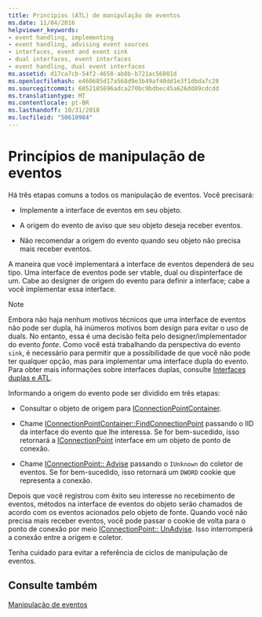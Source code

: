 ```yaml
---
title: Princípios (ATL) de manipulação de eventos
ms.date: 11/04/2016
helpviewer_keywords:
- event handling, implementing
- event handling, advising event sources
- interfaces, event and event sink
- dual interfaces, event interfaces
- event handling, dual event interfaces
ms.assetid: d17ca7cb-54f2-4658-ab8b-b721ac56801d
ms.openlocfilehash: e460685d17a568d9e3b49af40dd1e3f1dbda7c28
ms.sourcegitcommit: 6052185696adca270bc9bdbec45a626dd89cdcdd
ms.translationtype: MT
ms.contentlocale: pt-BR
ms.lasthandoff: 10/31/2018
ms.locfileid: "50610984"
---
```

# <a name="event-handling-principles"></a>Princípios de manipulação de eventos

Há três etapas comuns a todos os manipulação de eventos. Você precisará:

- Implemente a interface de eventos em seu objeto.

- A origem do evento de aviso que seu objeto deseja receber eventos.

- Não recomendar a origem do evento quando seu objeto não precisa mais receber eventos.

A maneira que você implementará a interface de eventos dependerá de seu tipo. Uma interface de eventos pode ser vtable, dual ou dispinterface de um. Cabe ao designer de origem do evento para definir a interface; cabe a você implementar essa interface.

> [!NOTE]
>  Embora não haja nenhum motivos técnicos que uma interface de eventos não pode ser dupla, há inúmeros motivos bom design para evitar o uso de duals. No entanto, essa é uma decisão feita pelo designer/implementador do evento *fonte*. Como você está trabalhando da perspectiva do evento `sink`, é necessário para permitir que a possibilidade de que você não pode ter qualquer opção, mas para implementar uma interface dupla do evento. Para obter mais informações sobre interfaces duplas, consulte [Interfaces duplas e ATL](../atl/dual-interfaces-and-atl.md).

Informando a origem do evento pode ser dividido em três etapas:

- Consultar o objeto de origem para [IConnectionPointContainer](/windows/desktop/api/ocidl/nn-ocidl-iconnectionpointcontainer).

- Chame [IConnectionPointContainer::FindConnectionPoint](/windows/desktop/api/ocidl/nf-ocidl-iconnectionpointcontainer-findconnectionpoint) passando o IID da interface do evento que lhe interessa. Se for bem-sucedido, isso retornará a [IConnectionPoint](/windows/desktop/api/ocidl/nn-ocidl-iconnectionpoint) interface em um objeto de ponto de conexão.

- Chame [IConnectionPoint:: Advise](/windows/desktop/api/ocidl/nf-ocidl-iconnectionpoint-advise) passando o `IUnknown` do coletor de eventos. Se for bem-sucedido, isso retornará um `DWORD` cookie que representa a conexão.

Depois que você registrou com êxito seu interesse no recebimento de eventos, métodos na interface de eventos do objeto serão chamados de acordo com os eventos acionados pelo objeto de fonte. Quando você não precisa mais receber eventos, você pode passar o cookie de volta para o ponto de conexão por meio [IConnectionPoint:: UnAdvise](/windows/desktop/api/ocidl/nf-ocidl-iconnectionpoint-unadvise). Isso interromperá a conexão entre a origem e coletor.

Tenha cuidado para evitar a referência de ciclos de manipulação de eventos.

## <a name="see-also"></a>Consulte também

[Manipulação de eventos](../atl/event-handling-and-atl.md)

